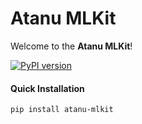 # Atanu MLKit

Welcome to the **Atanu MLKit**!


[![PyPI version](https://badge.fury.io/py/atanu-mlkit.svg)](https://badge.fury.io/py/atanu-mlkit)

#### Quick Installation
```bash
pip install atanu-mlkit
```




